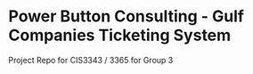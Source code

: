 # Power Button Consulting - Gulf Companies Ticketing System
Project Repo for CIS3343 / 3365 for Group 3
